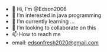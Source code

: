 - 👋 Hi, I’m @Edson2006
- 👀 I’m interested in java programming 
- 🌱 I’m currently learning ...
- 💞️ I’m looking to collaborate on this
- 📫 How to reach me
- email: edsonfresh2020@gmail.com

<!---
Edson2006/Edson2006 is a ✨ special ✨ repository because its `README.md` (this file) appears on your GitHub profile.
You can click the Preview link to take a look at your changes.
--->
